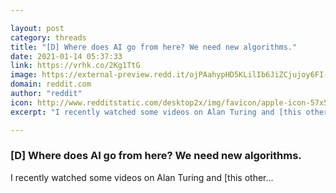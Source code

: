 ```yaml
---

layout: post
category: threads
title: "[D] Where does AI go from here? We need new algorithms."
date: 2021-01-14 05:37:33
link: https://vrhk.co/2Kg1TtG
image: https://external-preview.redd.it/ojPAahypHD5KLilIb6JiZCjujoy6FI-QudEnPPOj9pk.jpg?width=1200&height=628.272251309&auto=webp&crop=1200:628.272251309,smart&s=5f14a8a436c9fded79d779be5d0b80f24dbfb4e4
domain: reddit.com
author: "reddit"
icon: http://www.redditstatic.com/desktop2x/img/favicon/apple-icon-57x57.png
excerpt: "I recently watched some videos on Alan Turing and [this other..."

---
```


### [D] Where does AI go from here? We need new algorithms.

I recently watched some videos on Alan Turing and [this other...